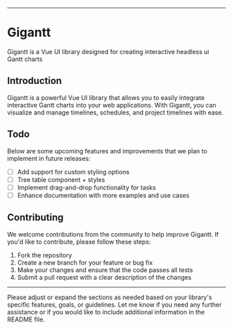 
---
# Gigantt

Gigantt is a Vue UI library designed for creating interactive headless ui Gantt charts

## Introduction

Gigantt is a powerful Vue UI library that allows you to easily integrate interactive Gantt charts into your web applications. With Gigantt, you can visualize and manage timelines, schedules, and project timelines with ease.

## Todo

Below are some upcoming features and improvements that we plan to implement in future releases:
- [ ] Add support for custom styling options
- [ ] Tree table component + styles
- [ ] Implement drag-and-drop functionality for tasks
- [ ] Enhance documentation with more examples and use cases

## Contributing

We welcome contributions from the community to help improve Gigantt. If you'd like to contribute, please follow these steps:

1. Fork the repository
2. Create a new branch for your feature or bug fix
3. Make your changes and ensure that the code passes all tests
4. Submit a pull request with a clear description of the changes

---

Please adjust or expand the sections as needed based on your library's specific features, goals, or guidelines. Let me know if you need any further assistance or if you would like to include additional information in the README file.  
